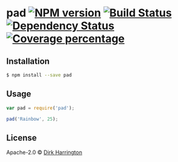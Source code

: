 # pad [![NPM version][npm-image]][npm-url] [![Build Status][travis-image]][travis-url] [![Dependency Status][daviddm-image]][daviddm-url] [![Coverage percentage][coveralls-image]][coveralls-url]
>

## Installation

```sh
$ npm install --save pad
```

## Usage

```js
var pad = require('pad');

pad('Rainbow', 25);
```
## License

Apache-2.0 © [Dirk Harrington]()


[npm-image]: https://badge.fury.io/js/pad.svg
[npm-url]: https://npmjs.org/package/pad
[travis-image]: https://travis-ci.org/dirkharrington/pad.svg?branch=master
[travis-url]: https://travis-ci.org/dirkharrington/pad
[daviddm-image]: https://david-dm.org/dirkharrington/pad.svg?theme=shields.io
[daviddm-url]: https://david-dm.org/dirkharrington/pad
[coveralls-image]: https://coveralls.io/repos/dirkharrington/pad/badge.svg
[coveralls-url]: https://coveralls.io/github/dirkharrington/pad?branch=master
